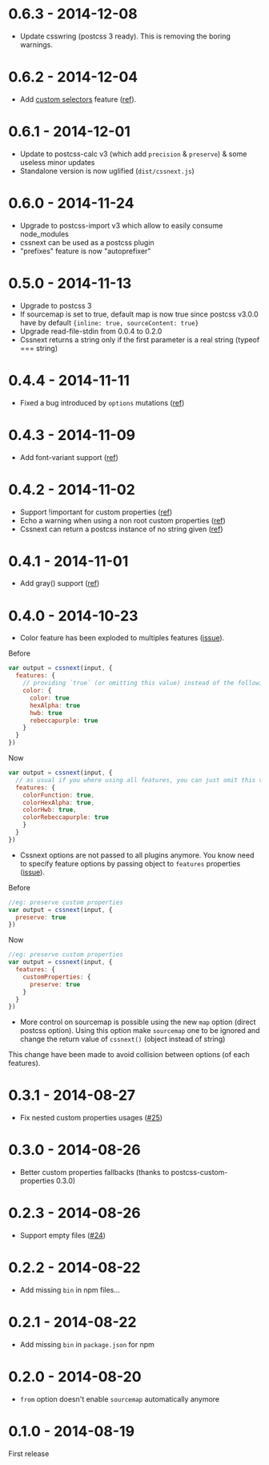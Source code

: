 # 0.6.3 - 2014-12-08

- Update csswring (postcss 3 ready). This is removing the boring warnings.

# 0.6.2 - 2014-12-04

- Add [custom selectors](http://dev.w3.org/csswg/css-extensions/#custom-selectors) feature ([ref](https://github.com/postcss/postcss-custom-selector)).

# 0.6.1 - 2014-12-01

- Update to postcss-calc v3 (which add `precision` & `preserve`) & some useless minor updates
- Standalone version is now uglified (`dist/cssnext.js`)

# 0.6.0 - 2014-11-24

- Upgrade to postcss-import v3 which allow to easily consume node_modules
- cssnext can be used as a postcss plugin
- "prefixes" feature is now "autoprefixer"

# 0.5.0 - 2014-11-13

- Upgrade to postcss 3
- If sourcemap is set to true, default map is now true since postcss v3.0.0 have by default `{inline: true, sourceContent: true}`
- Upgrade read-file-stdin from 0.0.4 to 0.2.0
- Cssnext returns a string only if the first parameter is a real string (typeof === string)

# 0.4.4 - 2014-11-11

- Fixed a bug introduced by `options` mutations ([ref](https://github.com/cssnext/gulp-cssnext/issues/1))

# 0.4.3 - 2014-11-09

- Add font-variant support ([ref](https://github.com/cssnext/cssnext/issues/42))

# 0.4.2 - 2014-11-02

- Support !important for custom properties ([ref](https://github.com/postcss/postcss-custom-properties/issues/12))
- Echo a warning when using a non root custom properties ([ref](https://github.com/postcss/postcss-custom-properties/issues/13))
- Cssnext can return a postcss instance of no string given ([ref](https://github.com/cssnext/cssnext/issues/3))

# 0.4.1 - 2014-11-01

- Add gray() support ([ref](https://github.com/cssnext/cssnext/issues/44))

# 0.4.0 - 2014-10-23

- Color feature has been exploded to multiples features ([issue](https://github.com/cssnext/cssnext/issues/40)).

Before

```js
var output = cssnext(input, {
  features: {
    // providing `true` (or omitting this value) instead of the following object was the default behavior
    color: {
      color: true
      hexAlpha: true
      hwb: true
      rebeccapurple: true
    }
  }
})
```

Now

```js
var output = cssnext(input, {
  // as usual if you where using all features, you can just omit this values
  features: {
    colorFunction: true,
    colorHexAlpha: true,
    colorHwb: true,
    colorRebeccapurple: true
    }
  }
})
```

- Cssnext options are not passed to all plugins anymore. You know need to specify feature options by passing object to `features` properties  ([issue](https://github.com/cssnext/cssnext/issues/39)).

Before

```js
//eg: preserve custom properties
var output = cssnext(input, {
  preserve: true
})
```

Now

```js
//eg: preserve custom properties
var output = cssnext(input, {
  features: {
    customProperties: {
      preserve: true
    }
  }
})
```

- More control on sourcemap is possible using the new `map` option (direct postcss option). Using this option make `sourcemap` one to be ignored and change the return value of `cssnext()` (object instead of string)

This change have been made to avoid collision between options (of each features).

# 0.3.1 - 2014-08-27

- Fix nested custom properties usages ([#25](https://github.com/cssnext/cssnext/issues/25))

# 0.3.0 - 2014-08-26

- Better custom properties fallbacks (thanks to postcss-custom-properties 0.3.0)

# 0.2.3 - 2014-08-26

- Support empty files ([#24](https://github.com/cssnext/cssnext/issues/24))

# 0.2.2 - 2014-08-22

- Add missing `bin` in npm files...

# 0.2.1 - 2014-08-22

- Add missing `bin` in `package.json` for npm

# 0.2.0 - 2014-08-20

- `from` option doesn't enable `sourcemap` automatically anymore

# 0.1.0 - 2014-08-19

First release
